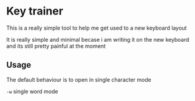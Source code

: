 # Key trainer
This is a really simple tool to help me get used to a new keyboard layout

It is really simple and minimal becase i am writing it on the new keyboard and its still pretty painful at the moment

## Usage 
The default behaviour is to open in single character mode

`-w` single word mode
